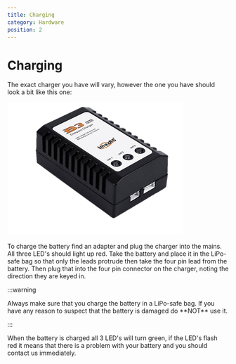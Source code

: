 ```yaml
---
title: Charging
category: Hardware
position: 2
---
```

# Charging

The exact charger you have will vary, however the one you have should look a bit like this one: 

![A charger](./images/charger.png)

To charge the battery find an adapter and plug the charger into the mains. All three LED's should light up red. Take the battery and place it in the LiPo-safe bag so that only the leads protrude then take the four pin lead from the battery. Then plug that into the four pin connector on the charger, noting the direction they are keyed in.

:::warning

Always make sure that you charge the battery in a LiPo-safe bag. If you have any reason to suspect that the battery is damaged do \*\*NOT\*\* use it.

:::

When the battery is charged all 3 LED's will turn green, if the LED's flash red it means that there is a problem with your battery and you should contact us immediately.
